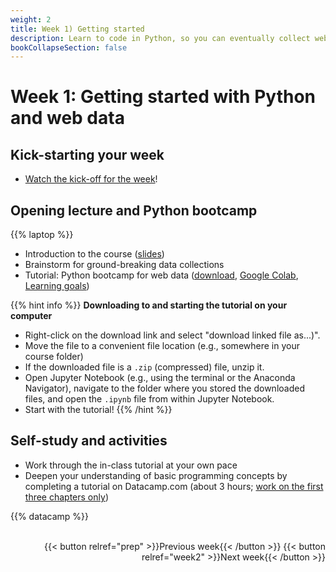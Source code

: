```yaml
---
weight: 2
title: Week 1) Getting started 
description: Learn to code in Python, so you can eventually collect web data using web scraping and APIs.
bookCollapseSection: false
---
```


# Week 1: Getting started with Python and web data

## Kick-starting your week
- [Watch the kick-off for the week](https://youtu.be/6lGyBkvl0JY)!

## Opening lecture and Python bootcamp
{{% laptop %}}
- Introduction to the course ([slides](slides.html)) <!-- add link ([re-watch](https://youtu.be/b3Fiq3mrsb4))add zoom link-->
- Brainstorm for ground-breaking data collections
- Tutorial: Python bootcamp for web data ([download](pythonbootcamp/python-bootcamp-in-class.ipynb), [Google Colab](https://colab.research.google.com/github/hannesdatta/course-odcm/blob/master/content/docs/modules/week1/pythonbootcamp/python-bootcamp-in-class.ipynb), [Learning goals](pythonbootcamp/))



{{% hint info %}}
__Downloading to and starting the tutorial on your computer__

- Right-click on the download link and select "download linked file as...)".
- Move the file to a convenient file location (e.g., somewhere in your course folder)
- If the downloaded file is a `.zip` (compressed) file, unzip it.
- Open Jupyter Notebook (e.g., using the terminal or the Anaconda Navigator), navigate to the folder where you stored the downloaded files, and open the `.ipynb` file from within Jupyter Notebook.
- Start with the tutorial!
{{% /hint %}}



## Self-study and activities

- Work through the in-class tutorial at your own pace
- Deepen your understanding of basic programming concepts by completing a tutorial on Datacamp.com (about 3 hours; [work on the first three chapters only](https://datacamp.com/courses/intro-to-python-for-data-science))

{{% datacamp %}}


<!--
- Generate ideas for academic research
- Practice questions for "Web data retrieval for dummies"
- Exploration of business and research ideas
- Initial group formation for team projects

-->

<br>

<div style="text-align: right">
{{< button relref="prep" >}}Previous week{{< /button >}}
{{< button relref="week2" >}}Next week{{< /button >}}
</div>
